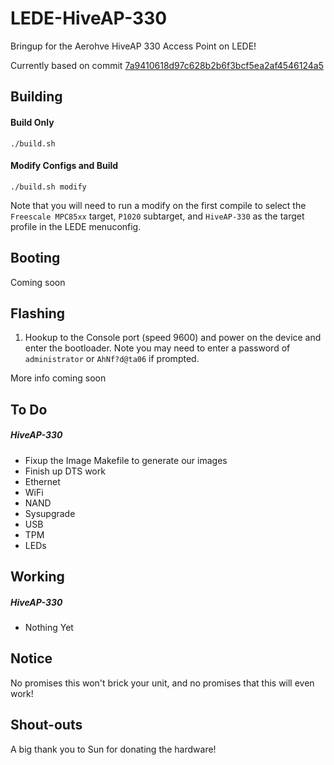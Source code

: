 # LEDE-HiveAP-330
Bringup for the Aerohve HiveAP 330 Access Point on LEDE!

Currently based on commit [7a9410618d97c628b2b6f3bcf5ea2af4546124a5](https://github.com/lede-project/source/commit/7a9410618d97c628b2b6f3bcf5ea2af4546124a5)

Building
-----
#### Build Only
`./build.sh`

#### Modify Configs and Build
`./build.sh modify`

Note that you will need to run a modify on the first compile to select the `Freescale MPC85xx` target, `P1020` subtarget, and `HiveAP-330` as the target profile in the LEDE menuconfig.

Booting
-----
Coming soon

Flashing
-----
  1. Hookup to the Console port (speed 9600) and power on the device and enter the bootloader. Note you may need to enter a password of `administrator` or `AhNf?d@ta06` if prompted.

More info coming soon

To Do
-----
##### HiveAP-330
* Fixup the Image Makefile to generate our images
* Finish up DTS work
* Ethernet
* WiFi
* NAND
* Sysupgrade
* USB
* TPM
* LEDs

Working
-----
##### HiveAP-330
* Nothing Yet

Notice
------
No promises this won't brick your unit, and no promises that this will even work!

Shout-outs
-----
A big thank you to Sun for donating the hardware!
